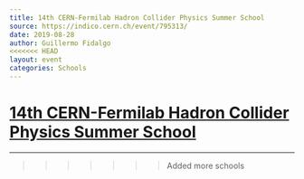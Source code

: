 ```yaml
---
title: 14th CERN-Fermilab Hadron Collider Physics Summer School
source: https://indico.cern.ch/event/795313/
date: 2019-08-28
author: Guillermo Fidalgo
<<<<<<< HEAD
layout: event
categories: Schools
---
```

[14th CERN-Fermilab Hadron Collider Physics Summer School](https://indico.cern.ch/event/795313/)
=======
---
>>>>>>> Added more schools
